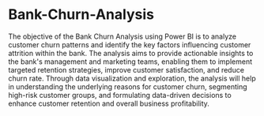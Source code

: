 # Bank-Churn-Analysis

The objective of the Bank Churn Analysis using Power BI is to analyze customer churn patterns and identify the key factors influencing customer attrition within the bank. The analysis aims to provide actionable insights to the bank's management and marketing teams, enabling them to implement targeted retention strategies, improve customer satisfaction, and reduce churn rate. Through data visualization and exploration, the analysis will help in understanding the underlying reasons for customer churn, segmenting high-risk customer groups, and formulating data-driven decisions to enhance customer retention and overall business profitability.
